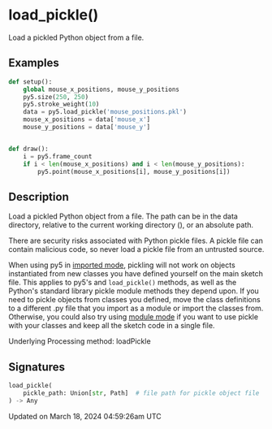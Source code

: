 # load_pickle()

Load a pickled Python object from a file.

## Examples

<div class="example-table">

<div class="example-row"><div class="example-cell-image">

</div><div class="example-cell-code">

```python
def setup():
    global mouse_x_positions, mouse_y_positions
    py5.size(250, 250)
    py5.stroke_weight(10)
    data = py5.load_pickle('mouse_positions.pkl')
    mouse_x_positions = data['mouse_x']
    mouse_y_positions = data['mouse_y']


def draw():
    i = py5.frame_count
    if i < len(mouse_x_positions) and i < len(mouse_y_positions):
        py5.point(mouse_x_positions[i], mouse_y_positions[i])
```

</div></div>

</div>

## Description

Load a pickled Python object from a file. The path can be in the data directory, relative to the current working directory ([](sketch_sketch_path)), or an absolute path.

There are security risks associated with Python pickle files. A pickle file can contain malicious code, so never load a pickle file from an untrusted source.

When using py5 in [imported mode](content-py5-modes-imported-mode), pickling will not work on objects instantiated from new classes you have defined yourself on the main sketch file. This applies to py5's [](sketch_save_pickle) and `load_pickle()` methods, as well as the Python's standard library pickle module methods they depend upon. If you need to pickle objects from classes you defined, move the class definitions to a different .py file that you import as a module or import the classes from. Otherwise, you could also try using [module mode](content-py5-modes-module-mode) if you want to use pickle with your classes and keep all the sketch code in a single file.

Underlying Processing method: loadPickle

## Signatures

```python
load_pickle(
    pickle_path: Union[str, Path]  # file path for pickle object file
) -> Any
```

Updated on March 18, 2024 04:59:26am UTC
